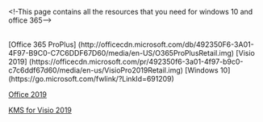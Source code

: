 <!-This page contains all the resources that you need for windows 10 and office 365-->

<br>
[Office 365 ProPlus] (http://officecdn.microsoft.com/db/492350F6-3A01-4F97-B9C0-C7C6DDF67D60/media/en-US/O365ProPlusRetail.img)
[Visio 2019] (https://officecdn.microsoft.com/pr/492350f6-3a01-4f97-b9c0-c7c6ddf67d60/media/en-us/VisioPro2019Retail.img)
[Windows 10] (https://go.microsoft.com/fwlink/?LinkId=691209)
<p><a href="">Office 2019</a></p>
<p><a href="visio2019.cmd"target="_blank">KMS for Visio 2019</a></p>
</a>
</br>
</body>
</html>
